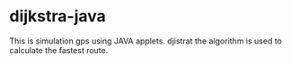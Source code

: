 # dijkstra-java
This is simulation gps using JAVA applets. djistrat the algorithm is used to calculate the fastest route.
